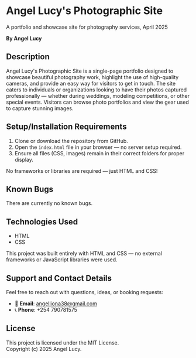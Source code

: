 # Angel Lucy's Photographic Site

A portfolio and showcase site for photography services, April 2025

**By Angel Lucy**

## Description

Angel Lucy's Photographic Site is a single-page portfolio designed to showcase beautiful photography work, highlight the use of high-quality cameras, and provide an easy way for visitors to get in touch. The site caters to individuals or organizations looking to have their photos captured professionally — whether during weddings, modeling competitions, or other special events. Visitors can browse photo portfolios and view the gear used to capture stunning images.

## Setup/Installation Requirements

1. Clone or download the repository from GitHub.
2. Open the `index.html` file in your browser — no server setup required.
3. Ensure all files (CSS, images) remain in their correct folders for proper display.

No frameworks or libraries are required — just HTML and CSS!

## Known Bugs

There are currently no known bugs.

## Technologies Used

- HTML
- CSS

This project was built entirely with HTML and CSS — no external frameworks or JavaScript libraries were used.

## Support and Contact Details

Feel free to reach out with questions, ideas, or booking requests:

- 📧 **Email**: angelliona38@gmail.com
- 📞 **Phone**: +254 790781575

## License

This project is licensed under the MIT License.  
Copyright (c) 2025 Angel Lucy.